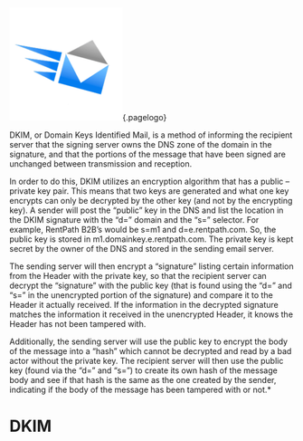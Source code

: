 <!-- TITLE: DKIM -->
<!-- SUBTITLE: Domain Keys Identified Mail -->

![Ibp Logo](/uploads/ibp_logo.png "Ibp Logo"){.pagelogo}

DKIM, or Domain Keys Identified Mail, is a method of informing the recipient server that the signing server owns the DNS zone of the domain in the signature, and that the portions of the message that have been signed are unchanged between transmission and reception.

In order to do this, DKIM utilizes an encryption algorithm that has a public – private key pair. This means that two keys are generated and what one key encrypts can only be decrypted by the other key (and not by the encrypting key). A sender will post the “public” key in the DNS and list the location in the DKIM signature with the “d=” domain and the “s=” selector. For example, RentPath B2B’s would be s=m1 and d=e.rentpath.com. So, the public key is stored in m1.domainkey.e.rentpath.com. The private key is kept secret by the owner of the DNS and stored in the sending email server.

The sending server will then encrypt a “signature” listing certain information from the Header with the private key, so that the recipient server can decrypt the “signature” with the public key (that is found using the “d=” and “s=” in the unencrypted portion of the signature) and compare it to the Header it actually received. If the information in the decrypted signature matches the information it received in the unencrypted Header, it knows the Header has not been tampered with.  

Additionally, the sending server will use the public key to encrypt the body of the message into a “hash” which cannot be decrypted and read by a bad actor without the private key. The recipient server will then use the public key (found via the “d=” and “s=”) to create its own hash of the message body and see if that hash is the same as the one created by the sender, indicating if the body of the message has been tampered with or not.*

# DKIM